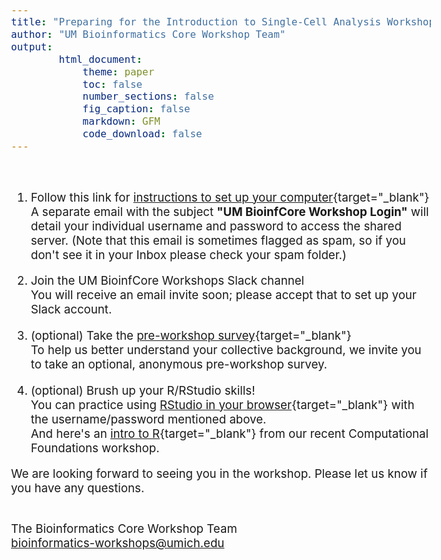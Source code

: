 ```yaml
---
title: "Preparing for the Introduction to Single-Cell Analysis Workshop"
author: "UM Bioinformatics Core Workshop Team"
output:
        html_document:
            theme: paper
            toc: false
            number_sections: false
            fig_caption: false
            markdown: GFM
            code_download: false
---
```

<style type="text/css">
body{ /* Normal  */
      font-size: 14pt;
  }
</style>

<br/>

1. Follow this link for [instructions to set up your computer](setup_instructions.html){target="_blank"}<br/>
A separate email with the subject **"UM BioinfCore Workshop Login"** will detail your individual username and password to access the shared server. (Note that this email is sometimes flagged as spam, so if you don't see it in your Inbox please check your spam folder.)

2. Join the UM BioinfCore Workshops Slack channel<br/>
You will receive an email invite soon; please accept that to set up your Slack account.

3. (optional) Take the [pre-workshop survey](https://forms.gle/TXiweYcC5LJU1K4F8){target="_blank"}<br/>
To help us better understand your collective background, we invite you to take an optional, anonymous pre-workshop survey.

4. (optional) Brush up your R/RStudio skills!<br/>
You can practice using
[RStudio in your browser](https://bfx-workshop02.med.umich.edu/){target="_blank"} with the username/password mentioned above.<br/>
And here's an [intro to R](https://umich-brcf-bioinf.github.io/workshop-computational-foundations/main/html/r-01-introduction.html){target="_blank"} from our recent Computational Foundations workshop. 

We are looking forward to seeing you in the workshop. Please let us know if you have any questions.<br/><br/>

The Bioinformatics Core Workshop Team<br/>
[bioinformatics-workshops@umich.edu](mailto:bioinformatics-workshops@umich.edu)
